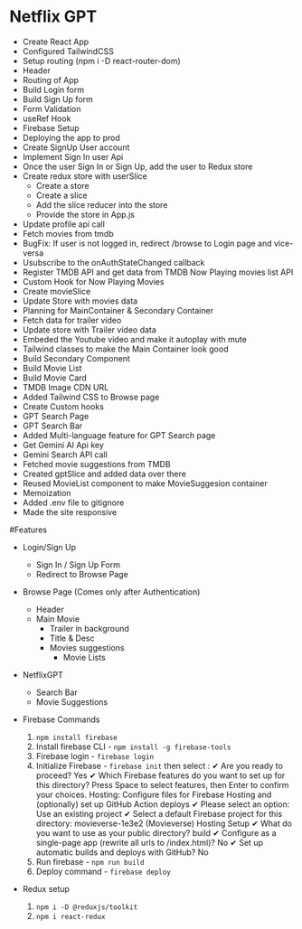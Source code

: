 # Netflix GPT
- Create React App
- Configured TailwindCSS
- Setup routing (npm i -D react-router-dom)
- Header
- Routing of App
- Build Login form
- Build Sign Up form
- Form Validation
- useRef Hook
- Firebase Setup
- Deploying the app to prod
- Create SignUp User account
- Implement Sign In user Api
- Once the user Sign In or Sign Up, add the user to Redux store
- Create redux store with userSlice
   - Create a store
   - Create a slice
   - Add the slice reducer into the store
   - Provide the store in App.js
- Update profile api call
- Fetch movies from tmdb
- BugFix: If user is not logged in, redirect /browse to Login page and vice-versa
- Usubscribe to the onAuthStateChanged callback
- Register TMDB API and get data from TMDB Now Playing movies list API
- Custom Hook for Now Playing Movies
- Create movieSlice
- Update Store with movies data
- Planning for MainContainer & Secondary Container
- Fetch data for trailer video
- Update store with Trailer video data
- Embeded the Youtube video and make it autoplay with mute
- Tailwind classes to make the Main Container look good
- Build Secondary Component 
- Build Movie List
- Build Movie Card
- TMDB Image CDN URL
- Added Tailwind CSS to Browse page
- Create Custom hooks
- GPT Search Page
- GPT Search Bar
- Added Multi-language feature for GPT Search page
- Get Gemini AI Api key
- Gemini Search API call
- Fetched movie suggestions from TMDB
- Created gptSlice and added data over there
- Reused MovieList component to make MovieSuggesion container
- Memoization
- Added .env file to gitignore
- Made the site responsive

#Features
- Login/Sign Up
    - Sign In / Sign Up Form
    - Redirect to Browse Page
- Browse Page (Comes only after Authentication)
    - Header
    - Main Movie
        - Trailer in background
        - Title & Desc
        - Movies suggestions
            - Movie Lists

- NetflixGPT
    - Search Bar
    - Movie Suggestions


- Firebase Commands
    1. `npm install firebase`
    2. Install firebase CLI - `npm install -g firebase-tools`
    3. Firebase login - `firebase login`
    4. Initialize Firebase - `firebase init` then select : 
        ✔ Are you ready to proceed? Yes
        ✔ Which Firebase features do you want to set up for this directory? Press Space to select features, then Enter to confirm your 
        choices. Hosting: Configure files for Firebase Hosting and (optionally) set up GitHub Action deploys
        ✔ Please select an option: Use an existing project
        ✔ Select a default Firebase project for this directory: movieverse-1e3e2 (Movieverse)
        Hosting Setup
        ✔ What do you want to use as your public directory? build
        ✔ Configure as a single-page app (rewrite all urls to /index.html)? No
        ✔ Set up automatic builds and deploys with GitHub? No
    5. Run firebase - `npm run build`
    6. Deploy command - `firebase deploy`

- Redux setup
  1. `npm i -D @reduxjs/toolkit`
  2. `npm i react-redux`